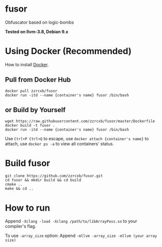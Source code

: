 # fusor
Obfuscator based on logic-bombs

**Tested on llvm-3.8, Debian 9.x**

# Using Docker (Recommended)
How to install [Docker](https://docs.docker.com/install/).
## Pull from Docker Hub
```
docker pull zzrcxb/fusor
docker run -itd --name {container's name} fusor /bin/bash
```
## or Build by Yourself
```
wget https://raw.githubusercontent.com/zzrcxb/fusor/master/Dockerfile
docker build -t fusor .
docker run -itd --name {container's name} fusor /bin/bash
```
Use `Ctrl+P Ctrl+Q` to escape, use `docker attach {container's name}` to attach, use `docker ps -a` to view all containers' status.

# Build fusor
```
git clone https://github.com/zzrcxb/fusor.git
cd fusor && mkdir build && cd build
cmake ..
make && cd ..
```

# How to run

Append `-Xclang -load -Xclang /path/to/libArrayPass.so` to your compiler's flag.

To use `-array_size` option:
Append `-mllvm -array_size -mllvm (your array size)`
